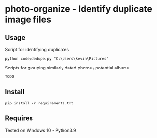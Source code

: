 # photo-organize - Identify duplicate image files

## Usage

Script for identifying duplicates
```
python code/dedupe.py "C:\Users\kevin\Pictures"
```

Scripts for grouping similarly dated photos / potential albums
```
TODO
```

## Install

```
pip install -r requirements.txt
```

## Requires

Tested on Windows 10 - Python3.9
